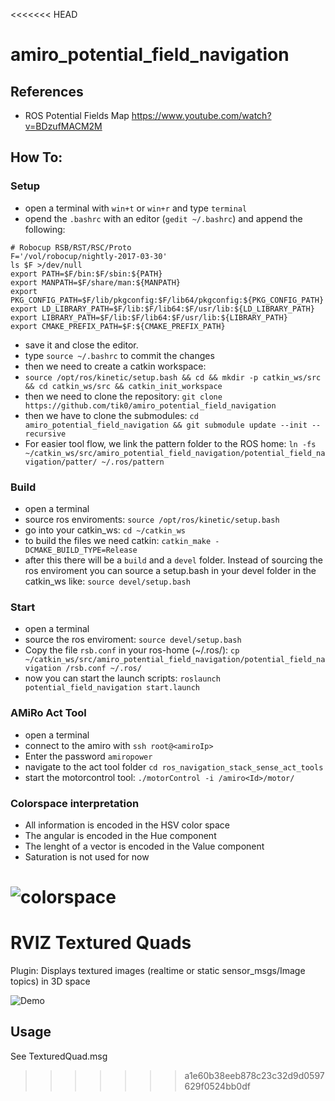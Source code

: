 <<<<<<< HEAD
# amiro_potential_field_navigation

## References

* ROS Potential Fields Map https://www.youtube.com/watch?v=BDzufMACM2M


## How To: 
### Setup
* open a terminal with ```win+t``` or ```win+r``` and type ```terminal```
* opend the ```.bashrc``` with an editor (```gedit ~/.bashrc```) and append the following:
```
# Robocup RSB/RST/RSC/Proto
F='/vol/robocup/nightly-2017-03-30'
ls $F >/dev/null
export PATH=$F/bin:$F/sbin:${PATH}
export MANPATH=$F/share/man:${MANPATH}
export PKG_CONFIG_PATH=$F/lib/pkgconfig:$F/lib64/pkgconfig:${PKG_CONFIG_PATH}
export LD_LIBRARY_PATH=$F/lib:$F/lib64:$F/usr/lib:${LD_LIBRARY_PATH}
export LIBRARY_PATH=$F/lib:$F/lib64:$F/usr/lib:${LIBRARY_PATH}
export CMAKE_PREFIX_PATH=$F:${CMAKE_PREFIX_PATH}
```
* save it and close the editor.
* type ```source ~/.bashrc``` to commit the changes
* then we need to create a catkin workspace:
* ```source /opt/ros/kinetic/setup.bash && cd && mkdir -p catkin_ws/src && cd catkin_ws/src && catkin_init_workspace```
* then we need to clone the repository:
```git clone https://github.com/tik0/amiro_potential_field_navigation```
* then we have to clone the submodules:
```cd amiro_potential_field_navigation && git submodule update --init --recursive```
* For easier tool flow, we link the pattern folder to the ROS home:
```ln -fs ~/catkin_ws/src/amiro_potential_field_navigation/potential_field_navigation/patter/ ~/.ros/pattern```

### Build
* open a terminal
* source ros enviroments: ```source /opt/ros/kinetic/setup.bash```
* go into your catkin_ws: ```cd ~/catkin_ws```
* to build the files we need catkin: ```catkin_make -DCMAKE_BUILD_TYPE=Release```
* after this there will be a ```build``` and a ```devel``` folder. Instead of sourcing the ros enviroment you can source a setup.bash in your devel folder in the catkin_ws like: ```source devel/setup.bash```

### Start
* open a terminal
* source the ros enviroment: ```source devel/setup.bash```
* Copy the file ```rsb.conf``` in your ros-home (~/.ros/): ```cp ~/catkin_ws/src/amiro_potential_field_navigation/potential_field_navigation /rsb.conf ~/.ros/```
* now you can start the launch scripts: ```roslaunch potential_field_navigation start.launch```

### AMiRo Act Tool
* open a terminal
* connect to the amiro with ```ssh root@<amiroIp>```
* Enter the password ```amiropower```
* navigate to the act tool folder ```cd ros_navigation_stack_sense_act_tools```
* start the motorcontrol tool: ```./motorControl -i /amiro<Id>/motor/```

### Colorspace interpretation
* All information is encoded in the HSV color space
* The angular is encoded in the Hue component
* The lenght of a vector is encoded in the Value component
* Saturation is not used for now

![colorspace](colorspace.png)
=======
# RVIZ Textured Quads
Plugin: Displays textured images (realtime or static sensor_msgs/Image topics) in 3D space

![Demo](https://github.com/MohitShridhar/rviz_textured_quads/blob/master/gifs/rviz_demo.gif)

## Usage

See TexturedQuad.msg
>>>>>>> a1e60b38eeb878c23c32d9d0597629f0524bb0df
